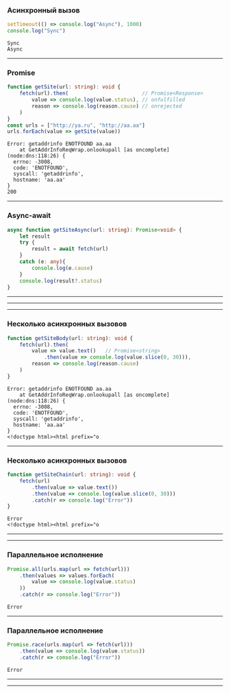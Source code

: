 ### Асинхронный вызов

```typescript
setTimeout(() => console.log("Async"), 1000)
console.log("Sync")
```
```
Sync
Async
```

---

### Promise

```typescript
function getSite(url: string): void {
    fetch(url).then(                        // Promise<Response>
        value => console.log(value.status), // onfulfilled
        reason => console.log(reason.cause) // onrejected
    )
}
const urls = ["http://ya.ru", "http://aa.aa"]
urls.forEach(value => getSite(value))
```
```
Error: getaddrinfo ENOTFOUND aa.aa
    at GetAddrInfoReqWrap.onlookupall [as oncomplete] (node:dns:118:26) {
  errno: -3008,
  code: 'ENOTFOUND',
  syscall: 'getaddrinfo',
  hostname: 'aa.aa'
}
200
```

---

### Async-await

```typescript
async function getSiteAsync(url: string): Promise<void> {
    let result
    try {
        result = await fetch(url)
    }
    catch (e: any){
        console.log(e.cause)    
    }
    console.log(result?.status)
}
```

---

<div class='quiz' data-quiz='{ 
    "question": "Какие обработчики можно «навешать» на promise?",    
    "answers": [
        { "isRight":false, "text":"<code>onfinish</code>"},
        { "isRight":false, "text":"<code>onclick</code>"},
        { "isRight":true, "text":"<code>onrejected</code>"},
        { "isRight":true, "text":"<code>onfulfilled</code>"}
    ]
}'></div>


---

<div class='quiz' data-quiz='{ 
    "question": "Какой модификатор функции указывает на то, что она возвращает promise?",    
    "answers": [
        { "isRight":false, "text":"<code>promise</code>"},
        { "isRight":false, "text":"<code>public</code>"},
        { "isRight":false, "text":"<code>await</code>"},
        { "isRight":true, "text":"<code>async</code>"}
    ]
}'></div>

----

### Несколько асинхронных вызовов

```typescript
function getSiteBody(url: string): void {
    fetch(url).then(
        value => value.text()   // Promise<string>
            .then(value => console.log(value.slice(0, 30))),
        reason => console.log(reason.cause)
    )
}
```
```
Error: getaddrinfo ENOTFOUND aa.aa
    at GetAddrInfoReqWrap.onlookupall [as oncomplete] (node:dns:118:26) {
  errno: -3008,
  code: 'ENOTFOUND',
  syscall: 'getaddrinfo',
  hostname: 'aa.aa'
}
<!doctype html><html prefix="o
```

---

### Несколько асинхронных вызовов

```typescript
function getSiteChain(url: string): void {
    fetch(url)
        .then(value => value.text())
        .then(value => console.log(value.slice(0, 30)))
        .catch(r => console.log("Error"))
}
```
```
Error
<!doctype html><html prefix="o
```

---

<div class='quiz' data-quiz='{ 
    "question": "Какие методы есть у promise?",    
    "answers": [
        { "isRight":false, "text":"<code>finally</code>"},
        { "isRight":false, "text":"<code>try</code>"},
        { "isRight":true, "text":"<code>catch</code>"},
        { "isRight":true, "text":"<code>then</code>"}
    ]
}'></div>

----

### Параллельное исполнение

```typescript
Promise.all(urls.map(url => fetch(url)))
    .then(values => values.forEach(
        value => console.log(value.status)        
    ))
    .catch(r => console.log("Error"))
```
```
Error
```

---

### Параллельное исполнение

```typescript
Promise.race(urls.map(url => fetch(url)))
    .then(value => console.log(value.status))
    .catch(r => console.log("Error"))    
```
```
Error
```

---

<div class='quiz' data-quiz='{ 
    "question": "Какой метод класса <code>Promise</code> возвращает promise c массивом результатов других promise?",    
    "answers": [
        { "isRight":false, "text":"<code>map</code>"},
        { "isRight":false, "text":"<code>array</code>"},
        { "isRight":false, "text":"<code>race</code>"},
        { "isRight":true, "text":"<code>all</code>"}
    ]
}'></div>


---

<div class='quiz' data-quiz='{ 
    "question": "Какой метод класса <code>Promise</code> возвращает первый завершившийся promise?",    
    "answers": [
        { "isRight":false, "text":"<code>map</code>"},
        { "isRight":false, "text":"<code>array</code>"},
        { "isRight":true, "text":"<code>race</code>"},
        { "isRight":false, "text":"<code>all</code>"}
    ]
}'></div>